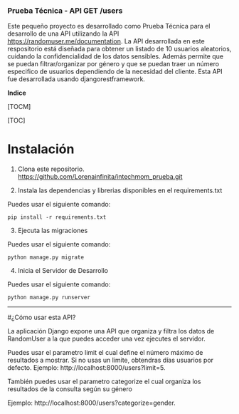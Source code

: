 ### Prueba Técnica - API GET /users

Este pequeño proyecto es desarrollado como Prueba Técnica para el desarrollo de una API utilizando la API https://randomuser.me/documentation. La API desarrollada en este respositorio está diseñada para obtener un listado de 10 usuarios aleatorios, cuidando la confidencialidad de los datos sensibles. Además permite que se puedan filtrar/organizar por género y que se puedan traer un número especifico de usuarios dependiendo de la necesidad del cliente. Esta API fue desarrollada usando djangorestframework. 

**Indice**

[TOCM]

[TOC]


# Instalación

1) Clona este repositorio.
https://github.com/Lorenainfinita/intechmom_prueba.git

2) Instala las dependencias y librerias disponibles en el requirements.txt

Puedes usar el siguiente comando: 

	pip install -r requirements.txt

3) Ejecuta las migraciones 

Puedes usar el siguiente comando:

	python manage.py migrate

4) Inicia el Servidor de Desarrollo

Puedes usar el siguiente comando: 

	python manage.py runserver

-------------

#¿Cómo usar esta API?

La aplicación Django expone una API que organiza y filtra los datos de RandomUser a la que puedes acceder una vez ejecutes el servidor. 

Puedes usar el parametro limit el cual define el número máximo de resultados a mostrar.  Si no usas un limite, obtendras días usuarios por defecto.
Ejemplo: http://localhost:8000/users?limit=5.

También puedes usar el parametro categorize el cual organiza los resultados de la consulta según su género

Ejemplo: http://localhost:8000/users?categorize=gender.
